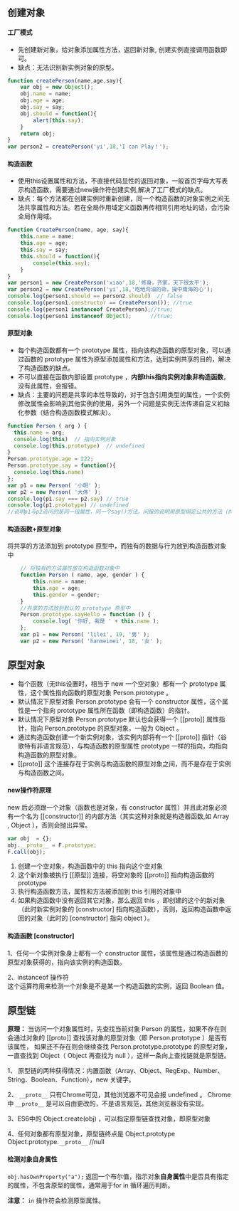 
## 创建对象
#### 工厂模式  
- 先创建新对象，给对象添加属性方法，返回新对象, 创建实例直接调用函数即可。
- 缺点：无法识别新实例对象的原型。 

```javascript
function createPerson(name,age,say){
    var obj = new Object();
    obj.name = name;
    obj.age = age;
    obj.say = say;
    obj.should = function(){
        alert(this.say);
    }
    return obj;
}
var person2 = createPerson('yi',18,'I can Play！');
```

#### 构造函数
- 使用this设置属性和方法，不直接代码显性的返回对象，一般首页字母大写表示构造函数，需要通过new操作符创建实例,解决了工厂模式的缺点。
- 缺点：每个方法都在创建实例时重新创建，同一个构造函数的对象实例之间无法共享属性和方法。若在全局作用域定义函数再传相同引用地址的话，会污染全局作用域。  

```javascript
function CreatePerson(name, age, say){
    this.name = name;
    this.age = age;
    this.say = say;
    this.should = function(){
        console(this.say);
    }
}
var person1 = new CreatePerson('xiao',18,'修身，齐家，天下很太平');
var person2 = new CreatePerson('yi',18,'吃地沟油的命，操中南海的心');
console.log(person1.should == person2.should)  // false
console.log(person1.constructor == CreatePerson()); //true
console.log(person1 instanceof CreatePerson);//true;
console.log(person1 instanceof Object);      //true;
```

#### 原型对象
- 每个构造函数都有一个 prototype 属性，指向该构造函数的原型对象，可以通过函数的 prototype 属性为原型添加属性和方法，达到实例共享的目的，解决了构造函数的缺点。 
- 不可以直接在函数内部设置 prototype ，**内部this指向实例对象非构造函数**，没有此属性，会报错。
- 缺点：主要的问题是共享的本性导致的，对于包含引用类型的属性，一个实例修改属性会影响到其他实例的使用，另外一个问题是实例无法传递自定义初始化参数（结合构造函数模式解决）。

```javascript
function Person ( arg ) {
  this.name = arg;
  console.log(this)  // 指向实例对象
  console.log(this.prototype)  // undefined
}
Person.prototype.age = 222;
Person.prototype.say = function(){
  console.log(this.name)
};
var p1 = new Person( '小明' );
var p2 = new Person( '大伟' );
console.log(p1.say === p2.say) // true
console.log(p1.prototype) // undefined
//说明p1与p2访问的是同一组属性，同一个say()方法。间接的说明用原型绑定公共的方法（共用一个存储空间）
```

#### 构造函数+原型对象
将共享的方法添加到 prototype 原型中，而独有的数据与行为放到构造函数对象中

```javascript
    // 将独有的方法属性放在构造函数对象中
    function Person ( name, age, gender ) {
        this.name = name;
        this.age = age;
        this.gender = gender;
    }
    //共享的方法放到默认的 prototype 原型中
    Person.prototype.sayHello = function () {
        console.log( '你好, 我是 ' + this.name );
    };
    var p1 = new Person( 'lilei', 19, '男' );
    var p2 = new Person( 'hanmeimei', 18, '女' );
```

## 原型对象
- 每个函数（无this设置时，相当于 new 一个空对象）都有一个 prototype 属性，这个属性指向函数的原型对象 Person.prototype 。
- 默认情况下原型对象 Person.prototype 会有一个 constructor 属性，这个属性是一个指向 prototype 属性所在函数（即构造函数）的指针。
- 默认情况下原型对象 Person.prototype 默认也会获得一个 [[proto]] 属性指针，指向 Person.prototype 的原型对象，一般为 Object 。
- 通过构造函数创建一个新实例对象，该实例内部将有一个 [[proto]] 指针（谷歌特有非语言规范），与构造函数的原型属性 prototype 一样的指向，均指向构造函数的原型对象。
- [[proto]] 这个连接存在于实例与构造函数的原型对象之间，而不是存在于实例与构造函数之间。

#### new操作符原理
new 后必须跟一个对象（函数也是对象，有 constructor 属性）并且此对象必须有一个名为 [[constructor]] 的内部方法（其实这种对象就是构造器函数,如 Array , Object ），否则会抛出异常。

```javascript
var obj  = {};
obj.__proto__ = F.prototype;
F.call(obj);
```
1. 创建一个空对象，构造函数中的 this 指向这个空对象
2. 这个新对象被执行 [[原型]] 连接，将空对象的 [[proto]] 指向构造函数的 prototype 
3. 执行构造函数方法，属性和方法被添加到 this 引用的对象中
4. 如果构造函数中没有返回其它对象，那么返回 this ，即创建的这个的新对象（此时新实例对象的 [constructor] 指向构造函数），否则，返回构造函数中返回的对象（此时的 [constructor] 指向 object ）。

#### 构造函数 [constructor]
1、任何一个实例对象身上都有一个 constructor 属性，该属性是通过构造函数的原型对象获得的，指向该实例的构造函数。

2、instanceof 操作符  
这个运算符用来检测一个对象是不是某一个构造函数的实例，返回 Boolean 值。

## 原型链
**原理：** 当访问一个对象属性时，先查找当前对象 Person 的属性，如果不存在则会通过对象的 [[proto]] 查找该对象的原型对象（即 Person.prototype ）是否有该属性，
如果还不存在则会继续查找 Person.prototype.prototype 的原型对象，一直查找到 Object（ Object 再查找为 null ），这样一条向上查找链就是原型链。

1、 原型链的两种获得情况：内置函数（Array、Object、RegExp、Number、String、Boolean、Function），new 关键字。  

2、 `__proto__` 只有Chrome可见，其他浏览器不可见会报 undefined 。
Chrome中 `__proto__` 是可以自由更改的，不是语言规范，其他浏览器没有实现。

3、ES6中的 Object.create(obj) ，可以指定原型链查找对象，即原型对象

4、任何对象都有原型对象，原型链终点是 Object.prototype  
Object.prototype.`__proto__` //null 

#### 检测对象自身属性
`obj.hasOwnProperty("a");`
返回一个布尔值，指示对象**自身属性**中是否具有指定的属性，不包含原型的属性，通常用于for in 循环遍历判断。  

**注意：** `in` 操作符会检测原型属性。





